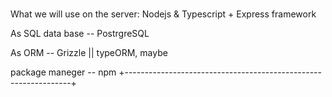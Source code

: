 ###

What we will use on the server: 
    Nodejs & Typescript + Express framework

As SQL data base -- PostrgreSQL

As ORM -- Grizzle || typeORM, maybe

package maneger -- npm
+----------------------------------------------------------------+




